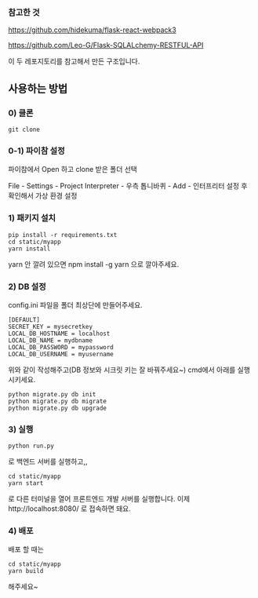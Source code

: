 
### 참고한 것
https://github.com/hidekuma/flask-react-webpack3

https://github.com/Leo-G/Flask-SQLALchemy-RESTFUL-API

이 두 레포지토리를 참고해서 만든 구조입니다.

## 사용하는 방법

### 0) 클론
    git clone

### 0-1) 파이참 설정
파이참에서 Open 하고 clone 받은 폴더 선택

File - Settings - Project Interpreter - 우측 톱니바퀴 - Add - 인터프리터 설정 후 확인해서 가상 환경 설정

### 1) 패키지 설치
    pip install -r requirements.txt
    cd static/myapp
    yarn install
yarn 안 깔려 있으면 npm install -g yarn 으로 깔아주세요.

### 2) DB 설정

config.ini 파일을 폴더 최상단에 만들어주세요.
    
    [DEFAULT]
    SECRET_KEY = mysecretkey
    LOCAL_DB_HOSTNAME = localhost
    LOCAL_DB_NAME = mydbname
    LOCAL_DB_PASSWORD = mypassword
    LOCAL_DB_USERNAME = myusername
위와 같이 작성해주고(DB 정보와 시크릿 키는 잘 바꿔주세요~) cmd에서 아래를 실행시키세요. 

    python migrate.py db init
    python migrate.py db migrate
    python migrate.py db upgrade


### 3) 실행
    python run.py
로 백엔드 서버를 실행하고,,

    cd static/myapp
    yarn start
로 다른 터미널을 열어 프론트엔드 개발 서버를 실행합니다.
이제 http://localhost:8080/ 로 접속하면 돼요.

### 4) 배포
배포 할 때는 

    cd static/myapp
    yarn build

해주세요~
     
